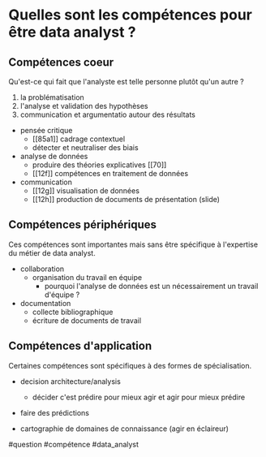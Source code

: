 # Quelles sont les compétences pour être data analyst ?

## Compétences coeur

Qu'est-ce qui fait que l'analyste est telle personne plutôt qu'un autre ?

1. la problématisation
2. l'analyse et validation des hypothèses
3. communication et argumentatio autour des résultats

- pensée critique
	- [[85a1]] cadrage contextuel
	- détecter et neutraliser des biais
- analyse de données
	- produire des théories explicatives [[70]]
	-  [[12f]] compétences en traitement de données
- communication
	- [[12g]] visualisation de données
	- [[12h]] production de documents de présentation (slide)

## Compétences périphériques

Ces compétences sont importantes mais sans être spécifique à l'expertise du métier de data analyst.

- collaboration
	- organisation du travail en équipe
		- pourquoi l'analyse de données est un nécessairement un travail d'équipe ?
- documentation
	- collecte bibliographique
	- écriture de documents de travail

## Compétences d'application

Certaines compétences sont spécifiques à des formes de spécialisation.

- decision architecture/analysis
	- décider c'est prédire pour mieux agir et agir pour mieux prédire
- faire des prédictions


- cartographie de domaines de connaissance (agir en éclaireur)

#question #compétence #data_analyst 